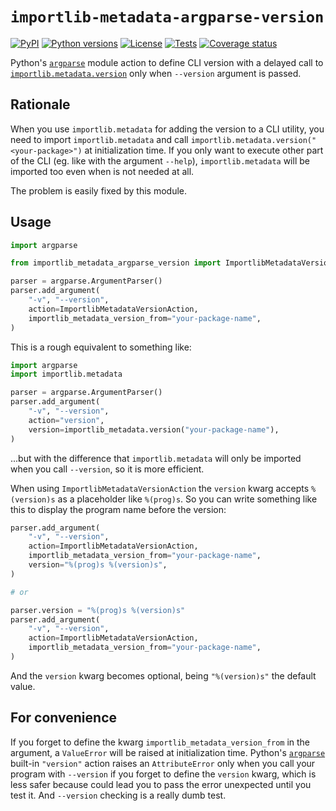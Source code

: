 # `importlib-metadata-argparse-version`

[![PyPI][pypi-version-badge-link]][pypi-link]
[![Python versions][pypi-pyversions-badge-link]][pypi-link]
[![License][license-image]][license-link]
[![Tests][tests-image]][tests-link]
[![Coverage status][coverage-image]][coverage-link]

Python's [`argparse`] module action to define CLI version with a delayed
call to [`importlib.metadata.version`] only when `--version` argument
is passed.

## Rationale

When you use `importlib.metadata` for adding the version to a CLI utility,
you need to import `importlib.metadata` and call
`importlib.metadata.version("<your-package>")` at initialization time.
If you only want to execute other part of the CLI
(eg. like with the argument `--help`), `importlib.metadata` will be imported
too even when is not needed at all.

The problem is easily fixed by this module.

## Usage

```python
import argparse

from importlib_metadata_argparse_version import ImportlibMetadataVersionAction

parser = argparse.ArgumentParser()
parser.add_argument(
    "-v", "--version",
    action=ImportlibMetadataVersionAction,
    importlib_metadata_version_from="your-package-name",
)
```

This is a rough equivalent to something like:

```python
import argparse
import importlib.metadata

parser = argparse.ArgumentParser()
parser.add_argument(
    "-v", "--version",
    action="version",
    version=importlib_metadata.version("your-package-name"),
)
```

...but with the difference that `importlib.metadata` will only be
imported when you call `--version`, so it is more efficient.

When using `ImportlibMetadataVersionAction` the `version` kwarg
accepts `%(version)s` as a placeholder like `%(prog)s`. So you
can write something like this to display the program name before the
version:

```python
parser.add_argument(
    "-v", "--version",
    action=ImportlibMetadataVersionAction,
    importlib_metadata_version_from="your-package-name",
    version="%(prog)s %(version)s",
)

# or

parser.version = "%(prog)s %(version)s"
parser.add_argument(
    "-v", "--version",
    action=ImportlibMetadataVersionAction,
    importlib_metadata_version_from="your-package-name",
)
```

And the `version` kwarg becomes optional, being `"%(version)s"`
the default value.

## For convenience

If you forget to define the kwarg `importlib_metadata_version_from`
in the argument, a `ValueError` will be raised at initialization time.
Python's [`argparse`] built-in `"version"` action raises an
`AttributeError` only when you call your program with `--version` if
you forget to define the `version` kwarg, which is less safer because
could lead you to pass the error unexpected until you test it.
And `--version` checking is a really dumb test.

[`argparse`]: https://docs.python.org/3/library/argparse.html
[`importlib.metadata.version`]: https://docs.python.org/3/library/importlib.metadata.html?highlight=importlib%20metadata#distribution-versions
[pypi-link]: https://pypi.org/project/importlib-metadata-argparse-version
[pypi-version-badge-link]: https://img.shields.io/pypi/v/importlib-metadata-argparse-version?logo=pypi&logoColor=white
[pypi-pyversions-badge-link]: https://img.shields.io/pypi/pyversions/importlib-metadata-argparse-version?logo=python&logoColor=white
[license-image]: https://img.shields.io/pypi/l/importlib-metadata-argparse-version?color=light-green&logo=freebsd&logoColor=white
[license-link]: https://github.com/mondeja/importlib-metadata-argparse-version/blob/master/LICENSE
[tests-image]: https://img.shields.io/github/actions/workflow/status/mondeja/importlib-metadata-argparse-version/ci.yml?logo=github&label=tests&branch=master
[tests-link]: https://github.com/mondeja/importlib-metadata-argparse-version/actions?query=workflow%3ACI
[coverage-image]: https://img.shields.io/codecov/c/github/mondeja/importlib-metadata-argparse-version?logo=codecov&logoColor=white
[coverage-link]: https://app.codecov.io/gh/mondeja/importlib-metadata-argparse-version
